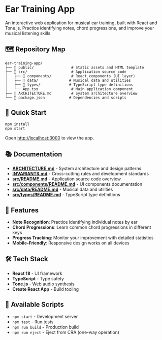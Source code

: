 # Ear Training App

An interactive web application for musical ear training, built with React and Tone.js. Practice identifying notes, chord progressions, and improve your musical listening skills.

## 🗺️ Repository Map

```
ear-training-app/
├── 📁 public/                 # Static assets and HTML template
├── 📁 src/                    # Application source code
│   ├── 📁 components/         # React components (UI layer)
│   ├── 📁 data/              # Musical data and utilities
│   ├── 📁 types/             # TypeScript type definitions
│   └── App.tsx               # Main application component
├── 📄 ARCHITECTURE.md         # System architecture overview
└── 📄 package.json           # Dependencies and scripts
```

## 🚀 Quick Start

```bash
npm install
npm start
```

Open [http://localhost:3000](http://localhost:3000) to view the app.

## 📚 Documentation

- **[ARCHITECTURE.md](./ARCHITECTURE.md)** - System architecture and design patterns
- **[INVARIANTS.md](./INVARIANTS.md)** - Cross-cutting rules and development standards
- **[src/README.md](./src/README.md)** - Application source code overview
- **[src/components/README.md](./src/components/README.md)** - UI components documentation
- **[src/data/README.md](./src/data/README.md)** - Musical data and utilities
- **[src/types/README.md](./src/types/README.md)** - TypeScript type definitions

## 🎵 Features

- **Note Recognition**: Practice identifying individual notes by ear
- **Chord Progressions**: Learn common chord progressions in different keys
- **Progress Tracking**: Monitor your improvement with detailed statistics
- **Mobile-Friendly**: Responsive design works on all devices

## 🛠️ Tech Stack

- **React 18** - UI framework
- **TypeScript** - Type safety
- **Tone.js** - Web audio synthesis
- **Create React App** - Build tooling

## 📝 Available Scripts

- `npm start` - Development server
- `npm test` - Run tests
- `npm run build` - Production build
- `npm run eject` - Eject from CRA (one-way operation)
